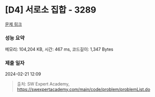 # [D4] 서로소 집합 - 3289 

[문제 링크](https://swexpertacademy.com/main/code/problem/problemDetail.do?contestProbId=AWBJKA6qr2oDFAWr) 

### 성능 요약

메모리: 104,204 KB, 시간: 467 ms, 코드길이: 1,347 Bytes

### 제출 일자

2024-02-21 12:09



> 출처: SW Expert Academy, https://swexpertacademy.com/main/code/problem/problemList.do